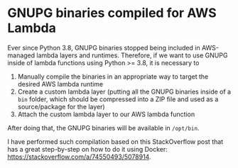 # GNUPG binaries compiled for AWS Lambda

Ever since Python 3.8, GNUPG binaries stopped being included in AWS-managed lambda layers and runtimes. Therefore, if we want to use GNUPG inside of lambda functions using Python >= 3.8, it is necessary to 

1. Manually compile the binaries in an appropriate way to target the desired AWS lambda runtime
2. Create a custom lambda layer (putting all the GNUPG binaries inside of a `bin` folder, which should be compressed into a ZIP file and used as a source/package for the layer)
3. Attach the custom lambda layer to our AWS lambda function

After doing that, the GNUPG binaries will be available in `/opt/bin`.

I have performed such compilation based on this StackOverflow post that has a great step-by-step on how to do it using Docker: https://stackoverflow.com/a/74550493/5078914.
